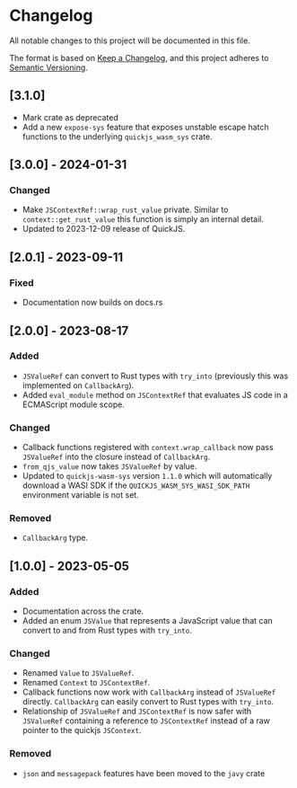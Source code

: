 # Changelog

All notable changes to this project will be documented in this file.

The format is based on [Keep a Changelog](https://keepachangelog.com/en/1.0.0/),
and this project adheres to [Semantic Versioning](https://semver.org/spec/v2.0.0.html).

## [3.1.0]

- Mark crate as deprecated
- Add a new `expose-sys` feature that exposes unstable escape hatch functions to the underlying `quickjs_wasm_sys` crate.

## [3.0.0] - 2024-01-31

### Changed

- Make `JSContextRef::wrap_rust_value` private. Similar to
  `context::get_rust_value` this function is simply an internal detail.
- Updated to 2023-12-09 release of QuickJS.

## [2.0.1] - 2023-09-11

### Fixed

- Documentation now builds on docs.rs

## [2.0.0] - 2023-08-17

### Added

- `JSValueRef` can convert to Rust types with `try_into` (previously this was implemented on `CallbackArg`).
- Added `eval_module` method on `JSContextRef` that evaluates JS code in a ECMAScript module scope.

### Changed

- Callback functions registered with `context.wrap_callback` now pass `JSValueRef` into the closure instead of `CallbackArg`.
- `from_qjs_value` now takes `JSValueRef` by value.
- Updated to `quickjs-wasm-sys` version `1.1.0` which will automatically download a WASI SDK if the `QUICKJS_WASM_SYS_WASI_SDK_PATH` environment variable is not set.

### Removed

- `CallbackArg` type.

## [1.0.0] - 2023-05-05

### Added

- Documentation across the crate.
- Added an enum `JSValue` that represents a JavaScript value that can convert to and from Rust types with `try_into`.

### Changed

- Renamed `Value` to `JSValueRef`.
- Renamed `Context` to `JSContextRef`.
- Callback functions now work with `CallbackArg` instead of `JSValueRef` directly. `CallbackArg` can easily convert to Rust types with `try_into`.
- Relationship of `JSValueRef` and `JSContextRef` is now safer with `JSValueRef` containing a reference to `JSContextRef` instead of a raw pointer to the quickjs `JSContext`.

### Removed

- `json` and `messagepack` features have been moved to the `javy` crate
